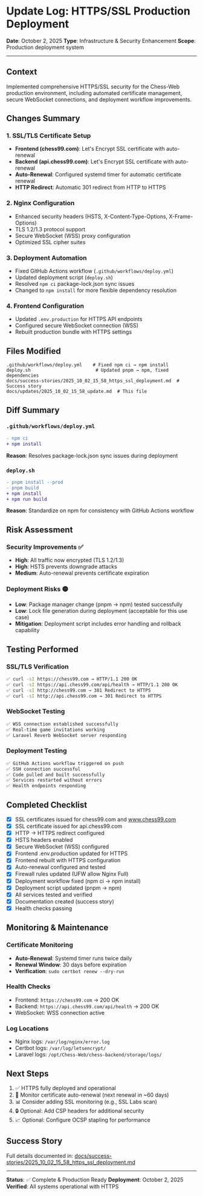 # Update Log: HTTPS/SSL Production Deployment

**Date**: October 2, 2025
**Type**: Infrastructure & Security Enhancement
**Scope**: Production deployment system

---

## Context

Implemented comprehensive HTTPS/SSL security for the Chess-Web production environment, including automated certificate management, secure WebSocket connections, and deployment workflow improvements.

## Changes Summary

### 1. SSL/TLS Certificate Setup
- **Frontend (chess99.com)**: Let's Encrypt SSL certificate with auto-renewal
- **Backend (api.chess99.com)**: Let's Encrypt SSL certificate with auto-renewal
- **Auto-Renewal**: Configured systemd timer for automatic certificate renewal
- **HTTP Redirect**: Automatic 301 redirect from HTTP to HTTPS

### 2. Nginx Configuration
- Enhanced security headers (HSTS, X-Content-Type-Options, X-Frame-Options)
- TLS 1.2/1.3 protocol support
- Secure WebSocket (WSS) proxy configuration
- Optimized SSL cipher suites

### 3. Deployment Automation
- Fixed GitHub Actions workflow (`.github/workflows/deploy.yml`)
- Updated deployment script (`deploy.sh`)
- Resolved `npm ci` package-lock.json sync issues
- Changed to `npm install` for more flexible dependency resolution

### 4. Frontend Configuration
- Updated `.env.production` for HTTPS API endpoints
- Configured secure WebSocket connection (WSS)
- Rebuilt production bundle with HTTPS settings

## Files Modified

```
.github/workflows/deploy.yml    # Fixed npm ci → npm install
deploy.sh                        # Updated pnpm → npm, fixed dependencies
docs/success-stories/2025_10_02_15_58_https_ssl_deployment.md  # Success story
docs/updates/2025_10_02_15_58_update.md  # This file
```

## Diff Summary

### `.github/workflows/deploy.yml`
```diff
- npm ci
+ npm install
```
**Reason**: Resolves package-lock.json sync issues during deployment

### `deploy.sh`
```diff
- pnpm install --prod
- pnpm build
+ npm install
+ npm run build
```
**Reason**: Standardize on npm for consistency with GitHub Actions workflow

## Risk Assessment

### Security Improvements ✅
- **High**: All traffic now encrypted (TLS 1.2/1.3)
- **High**: HSTS prevents downgrade attacks
- **Medium**: Auto-renewal prevents certificate expiration

### Deployment Risks 🟡
- **Low**: Package manager change (pnpm → npm) tested successfully
- **Low**: Lock file generation during deployment (acceptable for this use case)
- **Mitigation**: Deployment script includes error handling and rollback capability

## Testing Performed

### SSL/TLS Verification
```bash
✅ curl -sI https://chess99.com → HTTP/1.1 200 OK
✅ curl -sI https://api.chess99.com/api/health → HTTP/1.1 200 OK
✅ curl -sI http://chess99.com → 301 Redirect to HTTPS
✅ curl -sI http://api.chess99.com → 301 Redirect to HTTPS
```

### WebSocket Testing
```bash
✅ WSS connection established successfully
✅ Real-time game invitations working
✅ Laravel Reverb WebSocket server responding
```

### Deployment Testing
```bash
✅ GitHub Actions workflow triggered on push
✅ SSH connection successful
✅ Code pulled and built successfully
✅ Services restarted without errors
✅ Health endpoints responding
```

## Completed Checklist

- [x] SSL certificates issued for chess99.com and www.chess99.com
- [x] SSL certificate issued for api.chess99.com
- [x] HTTP → HTTPS redirect configured
- [x] HSTS headers enabled
- [x] Secure WebSocket (WSS) configured
- [x] Frontend .env.production updated for HTTPS
- [x] Frontend rebuilt with HTTPS configuration
- [x] Auto-renewal configured and tested
- [x] Firewall rules updated (UFW allow Nginx Full)
- [x] Deployment workflow fixed (npm ci → npm install)
- [x] Deployment script updated (pnpm → npm)
- [x] All services tested and verified
- [x] Documentation created (success story)
- [x] Health checks passing

## Monitoring & Maintenance

### Certificate Monitoring
- **Auto-Renewal**: Systemd timer runs twice daily
- **Renewal Window**: 30 days before expiration
- **Verification**: `sudo certbot renew --dry-run`

### Health Checks
- Frontend: `https://chess99.com` → 200 OK
- Backend: `https://api.chess99.com/api/health` → 200 OK
- WebSocket: WSS connection active

### Log Locations
- Nginx logs: `/var/log/nginx/error.log`
- Certbot logs: `/var/log/letsencrypt/`
- Laravel logs: `/opt/Chess-Web/chess-backend/storage/logs/`

## Next Steps

1. ✅ HTTPS fully deployed and operational
2. 🔄 Monitor certificate auto-renewal (next renewal in ~60 days)
3. 📊 Consider adding SSL monitoring (e.g., SSL Labs scan)
4. 🔒 Optional: Add CSP headers for additional security
5. 📈 Optional: Configure OCSP stapling for performance

## Success Story

Full details documented in: [docs/success-stories/2025_10_02_15_58_https_ssl_deployment.md](/docs/success-stories/2025_10_02_15_58_https_ssl_deployment.md)

---

**Status**: ✅ Complete & Production Ready
**Deployment**: October 2, 2025
**Verified**: All systems operational with HTTPS
